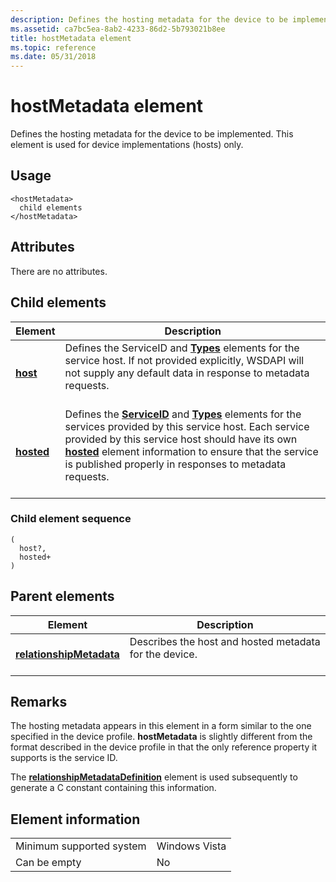 ```yaml
---
description: Defines the hosting metadata for the device to be implemented. This element is used for device implementations (hosts) only.
ms.assetid: ca7bc5ea-8ab2-4233-86d2-5b793021b8ee
title: hostMetadata element
ms.topic: reference
ms.date: 05/31/2018
---
```


# hostMetadata element

Defines the hosting metadata for the device to be implemented. This element is used for device implementations (hosts) only.

## Usage

``` syntax
<hostMetadata>
  child elements
</hostMetadata>
```

## Attributes

There are no attributes.

## Child elements



| Element                             | Description                                                                                                                                                                                                                                                                                                                                           |
|-------------------------------------|-------------------------------------------------------------------------------------------------------------------------------------------------------------------------------------------------------------------------------------------------------------------------------------------------------------------------------------------------------|
| [**host**](host.md)<br/>     | Defines the ServiceID and [**Types**](types.md) elements for the service host. If not provided explicitly, WSDAPI will not supply any default data in response to metadata requests.<br/> <br/>                                                                                                                                          |
| [**hosted**](hosted.md)<br/> | Defines the [**ServiceID**](serviceid.md) and [**Types**](types.md) elements for the services provided by this service host. Each service provided by this service host should have its own [**hosted**](hosted.md) element information to ensure that the service is published properly in responses to metadata requests.<br/> <br/> |



### Child element sequence

``` syntax
(
  host?, 
  hosted+
)
```

## Parent elements



| Element                                                         | Description                                                                   |
|-----------------------------------------------------------------|-------------------------------------------------------------------------------|
| [**relationshipMetadata**](relationshipmetadata.md)<br/> | Describes the host and hosted metadata for the device.<br/> <br/> |



## Remarks

The hosting metadata appears in this element in a form similar to the one specified in the device profile. **hostMetadata** is slightly different from the format described in the device profile in that the only reference property it supports is the service ID.

The [**relationshipMetadataDefinition**](relationshipmetadatadefinition.md) element is used subsequently to generate a C constant containing this information.

## Element information



|                                     |               |
|-------------------------------------|---------------|
| Minimum supported system<br/> | Windows Vista |
| Can be empty                        | No            |



 

 




